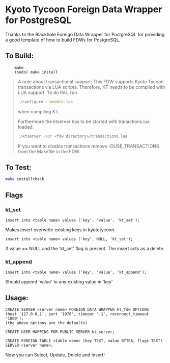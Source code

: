# Kyoto Tycoon Foreign Data Wrapper for PostgreSQL

Thanks to the Blackhole Foreign Data Wrapper for PostgreSQL for providing
a good template of how to build FDWs for PostgreSQL.

## To Build:
```
    make
    (sudo) make install
```
> A note about transactional support:
> This FDW supports Kyoto Tycoon transactions via LUA scripts.
Therefore, KT needs to be compiled with LUA support. To do this,
run
> ```sh
> ./configure --enable-lua
> ```
> when compiling KT.
>
> Furthermore the ktserver has to be started with tranactions.lua loaded:
> ```sh
> ./ktserver -scr <fdw directory>/transactions.lua
> ```
> If you want to disable transactions remove -DUSE_TRANSACTIONS from the
> Makefile in the FDW.

## To Test:
```sh
make installcheck
```

## Flags
### kt_set
```pgsql
insert into <table name> values ('key', 'value', 'kt_set');
```
Makes insert overwrite existing keys in kyototycoon.
```pgsql
insert into <table name> values ('key', NULL, 'kt_set');
```
If value == NULL and the 'kt_set' flag is present. The insert acts
as a delete.
### kt_append
```pgsql
insert into <table name> values ('key', 'value', 'kt_append');
```
Should append 'value' to any existing value in 'key'

## Usage:
```pgsql
CREATE SERVER <server name> FOREIGN DATA WRAPPER kt_fdw OPTIONS
(host '127.0.0.1', port '1978', timeout '-1', reconnect_timeout '1000');
(the above options are the defaults)

CREATE USER MAPPING FOR PUBLIC SERVER kt_server;

CREATE FOREIGN TABLE <table name> (key TEXT, value BYTEA, flags TEXT) SERVER <server name>;
```
Now you can Select, Update, Delete and Insert!

